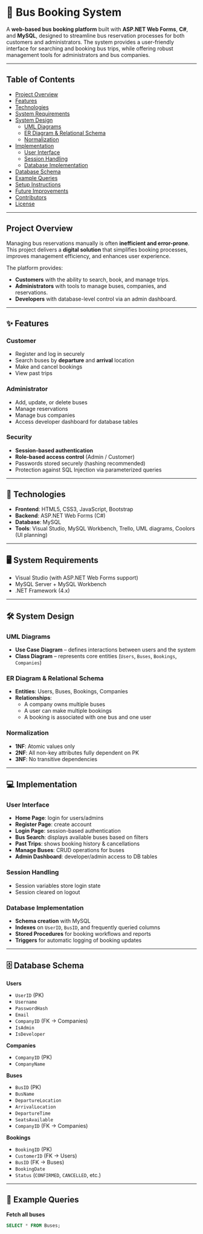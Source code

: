 # 🚌 Bus Booking System

A **web-based bus booking platform** built with **ASP.NET Web Forms**, **C#**, and **MySQL**, designed to streamline bus reservation processes for both customers and administrators. The system provides a user-friendly interface for searching and booking bus trips, while offering robust management tools for administrators and bus companies.

---

##  Table of Contents
- [Project Overview](#project-overview)
- [Features](#features)
- [Technologies](#technologies)
- [System Requirements](#system-requirements)
- [System Design](#system-design)
  - [UML Diagrams](#uml-diagrams)
  - [ER Diagram & Relational Schema](#er-diagram--relational-schema)
  - [Normalization](#normalization)
- [Implementation](#implementation)
  - [User Interface](#user-interface)
  - [Session Handling](#session-handling)
  - [Database Implementation](#database-implementation)
- [Database Schema](#database-schema)
- [Example Queries](#example-queries)
- [Setup Instructions](#setup-instructions)
- [Future Improvements](#future-improvements)
- [Contributors](#contributors)
- [License](#license)

---

## Project Overview
Managing bus reservations manually is often **inefficient and error-prone**. This project delivers a **digital solution** that simplifies booking processes, improves management efficiency, and enhances user experience.

The platform provides:
- **Customers** with the ability to search, book, and manage trips.
- **Administrators** with tools to manage buses, companies, and reservations.
- **Developers** with database-level control via an admin dashboard.

---

## ✨ Features

### Customer
- Register and log in securely
- Search buses by **departure** and **arrival** location
- Make and cancel bookings
- View past trips

### Administrator
- Add, update, or delete buses
- Manage reservations
- Manage bus companies
- Access developer dashboard for database tables

### Security
- **Session-based authentication**
- **Role-based access control** (Admin / Customer)
- Passwords stored securely (hashing recommended)
- Protection against SQL Injection via parameterized queries

---

## 🧰 Technologies

- **Frontend**: HTML5, CSS3, JavaScript, Bootstrap  
- **Backend**: ASP.NET Web Forms (C#)  
- **Database**: MySQL  
- **Tools**: Visual Studio, MySQL Workbench, Trello, UML diagrams, Coolors (UI planning)

---

## 🖥️ System Requirements

- Visual Studio (with ASP.NET Web Forms support)  
- MySQL Server + MySQL Workbench  
- .NET Framework (4.x)  

---

## 🛠️ System Design

### UML Diagrams
- **Use Case Diagram** – defines interactions between users and the system  
- **Class Diagram** – represents core entities (`Users`, `Buses`, `Bookings`, `Companies`)

### ER Diagram & Relational Schema
- **Entities**: Users, Buses, Bookings, Companies  
- **Relationships**:
  - A company owns multiple buses
  - A user can make multiple bookings
  - A booking is associated with one bus and one user

### Normalization
- **1NF**: Atomic values only  
- **2NF**: All non-key attributes fully dependent on PK  
- **3NF**: No transitive dependencies  

---

## 💻 Implementation

### User Interface
- **Home Page**: login for users/admins  
- **Register Page**: create account  
- **Login Page**: session-based authentication  
- **Bus Search**: displays available buses based on filters  
- **Past Trips**: shows booking history & cancellations  
- **Manage Buses**: CRUD operations for buses  
- **Admin Dashboard**: developer/admin access to DB tables  

### Session Handling
- Session variables store login state  
- Session cleared on logout  

### Database Implementation
- **Schema creation** with MySQL  
- **Indexes** on `UserID`, `BusID`, and frequently queried columns  
- **Stored Procedures** for booking workflows and reports  
- **Triggers** for automatic logging of booking updates  

---

## 🗄️ Database Schema

**Users**
- `UserID` (PK)  
- `Username`  
- `PasswordHash`  
- `Email`  
- `CompanyID` (FK → Companies)  
- `IsAdmin`  
- `IsDeveloper`

**Companies**
- `CompanyID` (PK)  
- `CompanyName`

**Buses**
- `BusID` (PK)  
- `BusName`  
- `DepartureLocation`  
- `ArrivalLocation`  
- `DepartureTime`  
- `SeatsAvailable`  
- `CompanyID` (FK → Companies)

**Bookings**
- `BookingID` (PK)  
- `CustomerID` (FK → Users)  
- `BusID` (FK → Buses)  
- `BookingDate`  
- `Status` (`CONFIRMED`, `CANCELLED`, etc.)

---

## 📝 Example Queries

**Fetch all buses**
```sql
SELECT * FROM Buses;
